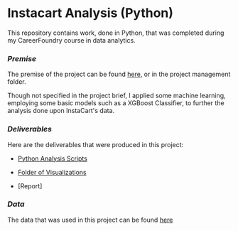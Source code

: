 # Instacart Analysis (Python)

This repository contains work, done in Python, that was completed during my CareerFoundry course in data analytics. 

### *Premise*

The premise of the project can be found [here](/Project%20Management/A4_Data_Project%20Brief.pdf), or in the project management folder. 

Though not specified in the project brief, I applied some machine learning, employing some basic models such as a XGBoost Classifier, to further the analysis done upon InstaCart's data. 

### *Deliverables*

Here are the deliverables that were produced in this project:

  - [Python Analysis Scripts](/Python%20Scripts/)

  - [Folder of Visualizations](/Visualizations/)

  - [Report]
  

### *Data*

The data that was used in this project can be found [here](https://www.instacart.com/datasets/grocery-shopping-2017)
